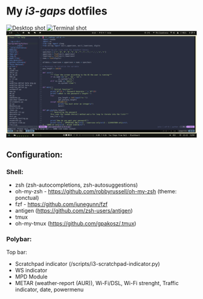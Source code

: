 # My _i3-gaps_ dotfiles

![Desktop shot](/home/zsucrilhos/Downloads/_cloned-repos/dotfiles/Desktop/wallpapers/Palenight/01.png)
![Terminal shot](/home/zsucrilhos/Downloads/_cloned-repos/dotfiles/Desktop/wallpapers/Palenight/02.png)
![init.vim](./wallpapers/Razgriz/nvim.png)

## Configuration:
### Shell:
* zsh (zsh-autocompletions, zsh-autosuggestions)
* oh-my-zsh - https://github.com/robbyrussell/oh-my-zsh (theme: ponctual)
* fzf - https://github.com/junegunn/fzf
* antigen (https://github.com/zsh-users/antigen)
* tmux
* oh-my-tmux (https://github.com/gpakosz/.tmux)

### Polybar:
Top bar:
* Scratchpad indicator (/scripts/i3-scratchpad-indicator.py)
* WS indicator
* MPD Module
* METAR (weather-report (AUR)), Wi-Fi/DSL, Wi-Fi strenght, Traffic indicator, date, powermenu
